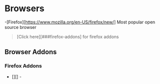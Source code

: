 # Browsers

-[Firefox][https://www.mozilla.org/en-US/firefox/new/] Most popular open source browser
> [Click here][###firefox-addons] for firefox addons


## Browser Addons


### Firefox Addons
- [][] -